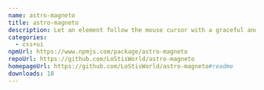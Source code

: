 ```yaml
---
name: astro-magneto
title: astro-magneto
description: Let an element follow the mouse cursor with a graceful and smooth motion.
categories:
  - css+ui
npmUrl: https://www.npmjs.com/package/astro-magneto
repoUrl: https://github.com/LoStisWorld/astro-magneto
homepageUrl: https://github.com/LoStisWorld/astro-magneto#readme
downloads: 18
---
```

